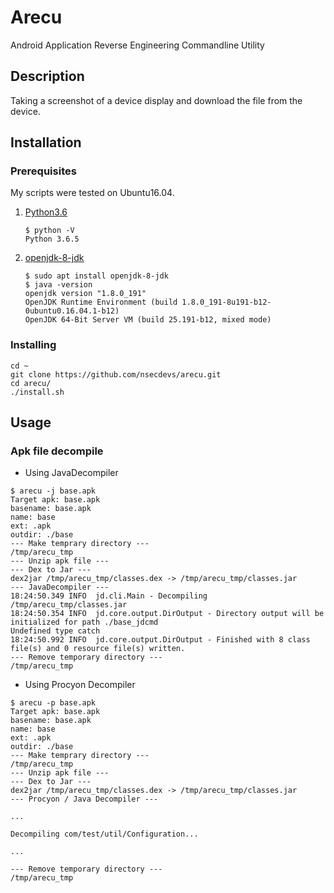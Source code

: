 # Arecu

Android Application Reverse Engineering Commandline Utility

## Description

Taking a screenshot of a device display and download the file from the device.

## Installation

### Prerequisites

My scripts were tested on Ubuntu16.04.

1. [Python3.6](https://www.python.org/downloads/)

	```
	$ python -V
	Python 3.6.5
	```

2. [openjdk-8-jdk](https://openjdk.java.net/)

	```
	$ sudo apt install openjdk-8-jdk
	$ java -version
	openjdk version "1.8.0_191"
	OpenJDK Runtime Environment (build 1.8.0_191-8u191-b12-0ubuntu0.16.04.1-b12)
	OpenJDK 64-Bit Server VM (build 25.191-b12, mixed mode)
	```

### Installing

```
cd ~
git clone https://github.com/nsecdevs/arecu.git
cd arecu/
./install.sh
```

## Usage

### Apk file decompile

- Using JavaDecompiler

```
$ arecu -j base.apk
Target apk: base.apk
basename: base.apk
name: base
ext: .apk
outdir: ./base
--- Make temprary directory ---
/tmp/arecu_tmp
--- Unzip apk file ---
--- Dex to Jar ---
dex2jar /tmp/arecu_tmp/classes.dex -> /tmp/arecu_tmp/classes.jar
--- JavaDecompiler ---
18:24:50.349 INFO  jd.cli.Main - Decompiling /tmp/arecu_tmp/classes.jar
18:24:50.354 INFO  jd.core.output.DirOutput - Directory output will be initialized for path ./base_jdcmd
Undefined type catch
18:24:50.992 INFO  jd.core.output.DirOutput - Finished with 8 class file(s) and 0 resource file(s) written.
--- Remove temporary directory ---
/tmp/arecu_tmp
```

- Using Procyon Decompiler

```
$ arecu -p base.apk
Target apk: base.apk
basename: base.apk
name: base
ext: .apk
outdir: ./base
--- Make temprary directory ---
/tmp/arecu_tmp
--- Unzip apk file ---
--- Dex to Jar ---
dex2jar /tmp/arecu_tmp/classes.dex -> /tmp/arecu_tmp/classes.jar
--- Procyon / Java Decompiler ---

...

Decompiling com/test/util/Configuration...

...

--- Remove temporary directory ---
/tmp/arecu_tmp
```
